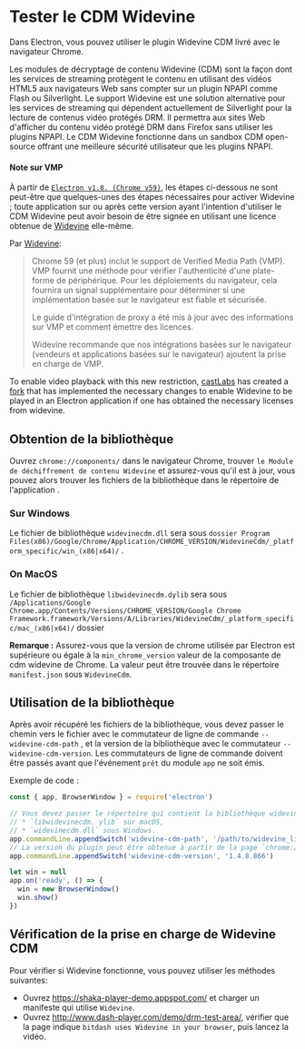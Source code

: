 # Tester le CDM Widevine

Dans Electron, vous pouvez utiliser le plugin Widevine CDM livré avec le navigateur Chrome.

Les modules de décryptage de contenu Widevine (CDM) sont la façon dont les services de streaming protègent le contenu en utilisant des vidéos HTML5 aux navigateurs Web sans compter sur un plugin NPAPI comme Flash ou Silverlight. Le support Widevine est une solution alternative pour les services de streaming qui dépendent actuellement de Silverlight pour la lecture de contenus vidéo protégés DRM. Il permettra aux sites Web d'afficher du contenu vidéo protégé DRM dans Firefox sans utiliser les plugins NPAPI. Le CDM Widevine fonctionne dans un sandbox CDM open-source offrant une meilleure sécurité utilisateur que les plugins NPAPI.

#### Note sur VMP

À partir de [`Electron v1.8. (Chrome v59)`](https://electronjs.org/releases#1.8.1), les étapes ci-dessous ne sont peut-être que quelques-unes des étapes nécessaires pour activer Widevine ; toute application sur ou après cette version ayant l'intention d'utiliser le CDM Widevine peut avoir besoin de être signée en utilisant une licence obtenue de [Widevine](https://www.widevine.com/) elle-même.

Par [Widevine](https://www.widevine.com/):

> Chrome 59 (et plus) inclut le support de Verified Media Path (VMP). VMP fournit une méthode pour vérifier l'authenticité d'une plate-forme de périphérique. Pour les déploiements du navigateur, cela fournira un signal supplémentaire pour déterminer si une implémentation basée sur le navigateur est fiable et sécurisée.
> 
> Le guide d'intégration de proxy a été mis à jour avec des informations sur VMP et comment émettre des licences.
> 
> Widevine recommande que nos intégrations basées sur le navigateur (vendeurs et applications basées sur le navigateur) ajoutent la prise en charge de VMP.

To enable video playback with this new restriction, [castLabs](https://castlabs.com/open-source/downstream/) has created a [fork](https://github.com/castlabs/electron-releases) that has implemented the necessary changes to enable Widevine to be played in an Electron application if one has obtained the necessary licenses from widevine.

## Obtention de la bibliothèque

Ouvrez `chrome://components/` dans le navigateur Chrome, trouver `le Module de déchiffrement de contenu Widevine` et assurez-vous qu'il est à jour, vous pouvez alors trouver les fichiers de la bibliothèque dans le répertoire de l'application .

### Sur Windows 

Le fichier de bibliothèque `widevinecdm.dll` sera sous `dossier Program Files(x86)/Google/Chrome/Application/CHROME_VERSION/WidevineCdm/_platform_specific/win_(x86|x64)/` .

### On MacOS

Le fichier de bibliothèque `libwidevinecdm.dylib` sera sous `/Applications/Google Chrome.app/Contents/Versions/CHROME_VERSION/Google Chrome Framework.framework/Versions/A/Libraries/WidevineCdm/_platform_specific/mac_(x86|x64)/` dossier

**Remarque :** Assurez-vous que la version de chrome utilisée par Electron est supérieure ou égale à la `min_chrome_version` valeur de la composante de cdm widevine de Chrome. La valeur peut être trouvée dans le répertoire `manifest.json` sous `WidevineCdm`.

## Utilisation de la bibliothèque

Après avoir récupéré les fichiers de la bibliothèque, vous devez passer le chemin vers le fichier avec le commutateur de ligne de commande `--widevine-cdm-path` , et la version de la bibliothèque avec le commutateur `--widevine-cdm-version`. Les commutateurs de ligne de commande doivent être passés avant que l'événement `prêt` du module `app` ne soit émis.

Exemple de code :

```javascript
const { app, BrowserWindow } = require('electron')

// Vous devez passer le répertoire qui contient la bibliothèque widevine ici, c'est
// * `libwidevinecdm. ylib` sur macOS,
// * `widevinecdm.dll` sous Windows.
app.commandLine.appendSwitch('widevine-cdm-path', '/path/to/widevine_library')
// La version du plugin peut être obtenue à partir de la page `chrome://components` dans Chrome.
app.commandLine.appendSwitch('widevine-cdm-version', '1.4.8.866')

let win = null
app.on('ready', () => {
  win = new BrowserWindow()
  win.show()
})
```

## Vérification de la prise en charge de Widevine CDM

Pour vérifier si Widevine fonctionne, vous pouvez utiliser les méthodes suivantes:

* Ouvrez https://shaka-player-demo.appspot.com/ et charger un manifeste qui utilise `Widevine`.
* Ouvrez http://www.dash-player.com/demo/drm-test-area/, vérifier que la page indique `bitdash uses Widevine in your browser`, puis lancez la vidéo.
